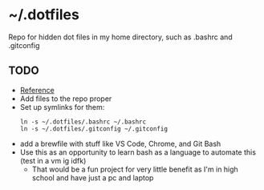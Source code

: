 # ~/.dotfiles

Repo for hidden dot files in my home directory, such as .bashrc and .gitconfig

## TODO

- [Reference](https://www.youtube.com/watch?v=r_MpUP6aKiQ)
- Add files to the repo proper
- Set up symlinks for them:
  ```
  ln -s ~/.dotfiles/.bashrc ~/.bashrc
  ln -s ~/.dotfiles/.gitconfig ~/.gitconfig
  ```
- add a brewfile with stuff like VS Code, Chrome, and Git Bash
- Use this as an opportunity to learn bash as a language to automate this (test in a vm ig idfk)
  - That would be a fun project for very little benefit as I'm in high school and have just a pc and laptop
